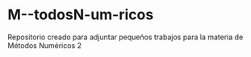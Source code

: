 # M--todosN-um-ricos
Repositorio creado para adjuntar pequeños trabajos para la materia de Métodos Numéricos 2

